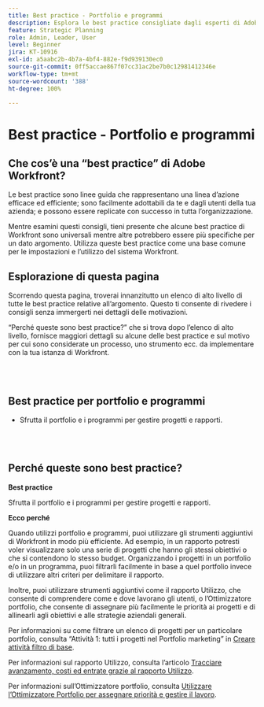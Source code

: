 ```yaml
---
title: Best practice - Portfolio e programmi
description: Esplora le best practice consigliate dagli esperti di Adobe Workfront in merito alla configurazione, alla gestione e all’utilizzo di portfolio e programmi.
feature: Strategic Planning
role: Admin, Leader, User
level: Beginner
jira: KT-10916
exl-id: a5aabc2b-4b7a-4bf4-882e-f9d939130ec0
source-git-commit: 0ff5accae867f07cc31ac2be7b0c12981412346e
workflow-type: tm+mt
source-wordcount: '388'
ht-degree: 100%

---
```


# Best practice - Portfolio e programmi

## Che cos’è una “best practice” di Adobe Workfront?

Le best practice sono linee guida che rappresentano una linea d’azione efficace ed efficiente; sono facilmente adottabili da te e dagli utenti della tua azienda; e possono essere replicate con successo in tutta l’organizzazione.

Mentre esamini questi consigli, tieni presente che alcune best practice di Workfront sono universali mentre altre potrebbero essere più specifiche per un dato argomento. Utilizza queste best practice come una base comune per le impostazioni e l’utilizzo del sistema Workfront.

## Esplorazione di questa pagina

Scorrendo questa pagina, troverai innanzitutto un elenco di alto livello di tutte le best practice relative all’argomento. Questo ti consente di rivedere i consigli senza immergerti nei dettagli delle motivazioni.

“Perché queste sono best practice?” che si trova dopo l’elenco di alto livello, fornisce maggiori dettagli su alcune delle best practice e sul motivo per cui sono considerate un processo, uno strumento ecc. da implementare con la tua istanza di Workfront.

</br>
</br>

## Best practice per portfolio e programmi

* Sfrutta il portfolio e i programmi per gestire progetti e rapporti.

</br>
</br>

## Perché queste sono best practice?

**Best practice**

Sfrutta il portfolio e i programmi per gestire progetti e rapporti.

**Ecco perché**

Quando utilizzi portfolio e programmi, puoi utilizzare gli strumenti aggiuntivi di Workfront in modo più efficiente. Ad esempio, in un rapporto potresti voler visualizzare solo una serie di progetti che hanno gli stessi obiettivi o che si contendono lo stesso budget. Organizzando i progetti in un portfolio e/o in un programma, puoi filtrarli facilmente in base a quel portfolio invece di utilizzare altri criteri per delimitare il rapporto.

Inoltre, puoi utilizzare strumenti aggiuntivi come il rapporto Utilizzo, che consente di comprendere come e dove lavorano gli utenti, o l’Ottimizzatore portfolio, che consente di assegnare più facilmente le priorità ai progetti e di allinearli agli obiettivi e alle strategie aziendali generali.

Per informazioni su come filtrare un elenco di progetti per un particolare portfolio, consulta “Attività 1: tutti i progetti nel Portfolio marketing” in [Creare attività filtro di base](https://experienceleague.adobe.com/docs/workfront-learn/tutorials-workfront/reporting/basic-reporting/create-a-basic-filter-activity.html?lang=it).

Per informazioni sul rapporto Utilizzo, consulta l’articolo [Tracciare avanzamento, costi ed entrate grazie al rapporto Utilizzo](https://experienceleague.adobe.com/docs/workfront/using/manage-resources/resource-utilization/view-utilization-information.html?lang=it#track-progress-cost-and-revenue-with-the-utilization-report).

Per informazioni sull’Ottimizzatore portfolio, consulta [Utilizzare l’Ottimizzatore Portfolio per assegnare priorità e gestire il lavoro](https://experienceleague.adobe.com/docs/workfront-learn/tutorials-workfront/manage-work/portfolios/prioritize-and-manage-work-with-portfolios.html?lang=it).
